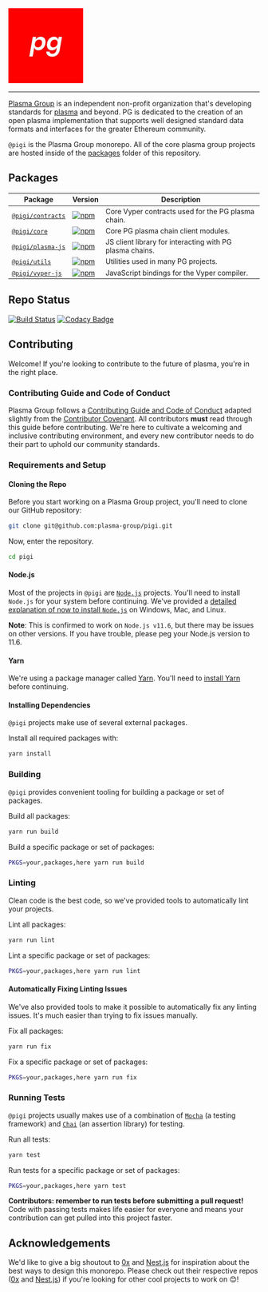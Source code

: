 <img src="https://github.com/plasma-group/branding/blob/master/logos/pg-logo-red.png" width="150px" >

---

[Plasma Group](https://plasma.group/) is an independent non-profit organization that's developing standards for [plasma](https://plasma.io) and beyond.
PG is dedicated to the creation of an open plasma implementation that supports well designed standard data formats and interfaces for the greater Ethereum community.

`@pigi` is the Plasma Group monorepo.
All of the core plasma group projects are hosted inside of the [packages](https://github.com/plasma-group/pigi/tree/master/packages) folder of this repository.

## Packages

| Package                                                             | Version                                                                                                                                     | Description                                                                                                                                            |
| ------------------------------------------------------------------- | ------------------------------------------------------------------------------------------------------------------------------------------- | ----------------------------------------------------------------------------------------------|
| [`@pigi/contracts`](/packages/contracts)                            | [![npm](https://img.shields.io/npm/v/@pigi/contracts.svg)](https://www.npmjs.com/package/@pigi/contracts)                                   | Core Vyper contracts used for the PG plasma chain.                                            |
| [`@pigi/core`](/packages/core)                                      | [![npm](https://img.shields.io/npm/v/@pigi/core.svg)](https://www.npmjs.com/package/@pigi/core)                                             | Core PG plasma chain client modules.                                                          |
| [`@pigi/plasma-js`](/packages/plasma-js)                            | [![npm](https://img.shields.io/npm/v/@pigi/plasma-js.svg)](https://www.npmjs.com/package/@pigi/plasma-js)                                   | JS client library for interacting with PG plasma chains.                                      |
| [`@pigi/utils`](/packages/utils)                                    | [![npm](https://img.shields.io/npm/v/@pigi/utils.svg)](https://www.npmjs.com/package/@pigi/utils)                                           | Utilities used in many PG projects.                                                           |
| [`@pigi/vyper-js`](/packages/vyper-js)                              | [![npm](https://img.shields.io/npm/v/@pigi/vyper-js.svg)](https://www.npmjs.com/package/@pigi/vyper-js)                                     | JavaScript bindings for the Vyper compiler.                                                   |

## Repo Status
[![Build Status](https://travis-ci.org/plasma-group/pigi.svg?branch=master)](https://travis-ci.org/plasma-group/pigi) [![Codacy Badge](https://api.codacy.com/project/badge/Grade/a822ee0425164be586235be45100f7d6)](https://www.codacy.com/app/kfichter/pigi?utm_source=github.com&amp;utm_medium=referral&amp;utm_content=plasma-group/pigi&amp;utm_campaign=Badge_Grade)

## Contributing
Welcome! If you're looking to contribute to the future of plasma, you're in the right place.

### Contributing Guide and Code of Conduct
Plasma Group follows a [Contributing Guide and Code of Conduct](https://github.com/plasma-group/pigi/blob/master/.github/CONTRIBUTING.md) adapted slightly from the [Contributor Covenant](https://www.contributor-covenant.org/version/1/4/code-of-conduct.html).
All contributors **must** read through this guide before contributing.
We're here to cultivate a welcoming and inclusive contributing environment, and every new contributor needs to do their part to uphold our community standards.

### Requirements and Setup
#### Cloning the Repo
Before you start working on a Plasma Group project, you'll need to clone our GitHub repository:

```sh
git clone git@github.com:plasma-group/pigi.git
```

Now, enter the repository.

```sh
cd pigi
```

#### Node.js
Most of the projects in `@pigi` are [`Node.js`](https://nodejs.org/en/) projects.
You'll need to install `Node.js` for your system before continuing.
We've provided a [detailed explanation of now to install `Node.js`](https://github.com/plasma-group/pigi/blob/c1c70a9ac6fe741fd937b9ca13ee7c1f6f9f4061/packages/docs/src/pg/src/reference/misc.rst#installing-node-js) on Windows, Mac, and Linux.

**Note**: This is confirmed to work on `Node.js v11.6`, but there may be issues on other versions. If you have trouble, please peg your Node.js version to 11.6.

#### Yarn
We're using a package manager called [Yarn](https://yarnpkg.com/en/).
You'll need to [install Yarn](https://yarnpkg.com/en/docs/install) before continuing.

#### Installing Dependencies
`@pigi` projects make use of several external packages.

Install all required packages with:

```sh
yarn install
```

### Building
`@pigi` provides convenient tooling for building a package or set of packages.

Build all packages:

```sh
yarn run build
```

Build a specific package or set of packages:

```sh
PKGS=your,packages,here yarn run build
```

### Linting
Clean code is the best code, so we've provided tools to automatically lint your projects.

Lint all packages:

```sh
yarn run lint
```

Lint a specific package or set of packages:

```sh
PKGS=your,packages,here yarn run lint
```

#### Automatically Fixing Linting Issues
We've also provided tools to make it possible to automatically fix any linting issues.
It's much easier than trying to fix issues manually.

Fix all packages:

```sh
yarn run fix
```

Fix a specific package or set of packages:

```sh
PKGS=your,packages,here yarn run fix
```

### Running Tests
`@pigi` projects usually makes use of a combination of [`Mocha`](https://mochajs.org/) (a testing framework) and [`Chai`](https://www.chaijs.com/) (an assertion library) for testing.

Run all tests:

```sh
yarn test
```

Run tests for a specific package or set of packages:

```sh
PKGS=your,packages,here yarn test
```

**Contributors: remember to run tests before submitting a pull request!**
Code with passing tests makes life easier for everyone and means your contribution can get pulled into this project faster.

## Acknowledgements
We'd like to give a big shoutout to [0x](https://0x.org/) and [Nest.js](https://nestjs.com/) for inspiration about the best ways to design this monorepo.
Please check out their respective repos ([0x](https://github.com/0xProject/0x-monorepo) and [Nest.js](https://github.com/nestjs/nest)) if you're looking for other cool projects to work on :blush:!

